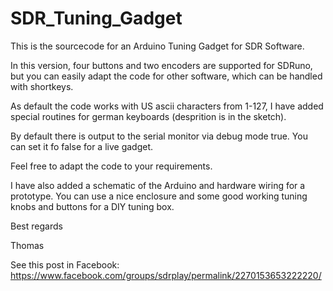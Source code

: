 # SDR_Tuning_Gadget

This is the sourcecode for an Arduino Tuning Gadget for SDR Software.

In this version, four buttons and two encoders are supported for SDRuno, but you can easily adapt the code for other software, which can be handled with shortkeys.

As default the code works with US ascii characters from 1-127, I have added special routines for german keyboards (desprition is in the sketch).

By default there is output to the serial monitor via debug mode true. You can set it fo false for a live gadget.

Feel free to adapt the code to your requirements.

I have also added a schematic of the Arduino and hardware wiring for a prototype. You can use a nice enclosure and some good working tuning knobs and buttons for a DIY tuning box.

Best regards

Thomas

See this post in Facebook: https://www.facebook.com/groups/sdrplay/permalink/2270153653222220/
